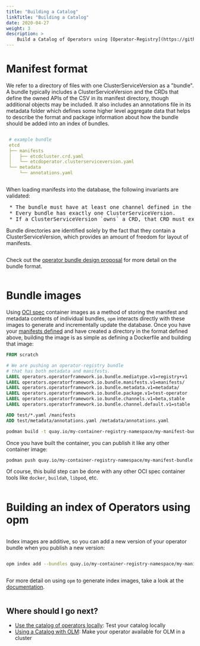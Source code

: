 ```yaml
---
title: "Building a Catalog"
linkTitle: "Building a Catalog"
date: 2020-04-27
weight: 3
description: >
    Build a Catalog of Operators using [Operator-Registry](https://github.com/operator-framework/operator-registry) 
---
```


# Manifest format

We refer to a directory of files with one ClusterServiceVersion as a "bundle". A bundle typically includes a ClusterServiceVersion and the CRDs that define the owned APIs of the CSV in its manifest directory, though additional objects may be included. It also includes an annotations file in its metadata folder which defines some higher level aggregate data that helps to describe the format and package information about how the bundle should be added into an index of bundles.
<pre></pre>

```yaml
 # example bundle
 etcd
 ├── manifests
 │   ├── etcdcluster.crd.yaml
 │   └── etcdoperator.clusterserviceversion.yaml
 └── metadata
     └── annotations.yaml
```
<pre></pre>
When loading manifests into the database, the following invariants are validated:
<pre>
 * The bundle must have at least one channel defined in the annotations.
 * Every bundle has exactly one ClusterServiceVersion.
 * If a ClusterServiceVersion `owns` a CRD, that CRD must exist in the bundle.
</pre>
Bundle directories are identified solely by the fact that they contain a ClusterServiceVersion, which provides an amount of freedom for layout of manifests.
<pre></pre>
Check out the [operator bundle design proposal](https://github.com/operator-framework/operator-registry/blob/master/docs/design/operator-bundle.md) for more detail on the bundle format.
<pre></pre>

# Bundle images

Using [OCI spec](https://github.com/opencontainers/image-spec/blob/master/spec.md) container images as a method of storing the manifest and metadata contents of individual bundles, `opm` interacts directly with these images to generate and incrementally update the database. Once you have your [manifests defined](https://operator-framework.github.io/olm-book/docs/packaging-an-operator.html#writing-your-operator-manifests) and have created a directory in the format defined above, building the image is as simple as defining a Dockerfile and building that image:

```Dockerfile
FROM scratch

# We are pushing an operator-registry bundle
# that has both metadata and manifests.
LABEL operators.operatorframework.io.bundle.mediatype.v1=registry+v1
LABEL operators.operatorframework.io.bundle.manifests.v1=manifests/
LABEL operators.operatorframework.io.bundle.metadata.v1=metadata/
LABEL operators.operatorframework.io.bundle.package.v1=test-operator
LABEL operators.operatorframework.io.bundle.channels.v1=beta,stable
LABEL operators.operatorframework.io.bundle.channel.default.v1=stable

ADD test/*.yaml /manifests
ADD test/metadata/annotations.yaml /metadata/annotations.yaml
```

```sh
podman build -t quay.io/my-container-registry-namespace/my-manifest-bundle:latest -f bundle.Dockerfile .
```

Once you have built the container, you can publish it like any other container image:

```sh
podman push quay.io/my-container-registry-namespace/my-manifest-bundle:latest
```

Of course, this build step can be done with any other OCI spec container tools like `docker`, `buildah`, `libpod`, etc.
<pre></pre>

# Building an index of Operators using opm


<pre></pre>
Index images are additive, so you can add a new version of your operator bundle when you publish a new version:
<pre></pre>
```sh
opm index add --bundles quay.io/my-container-registry-namespace/my-manifest-bundle:0.0.2 --from-index quay.io/my-container-registry-namespace/my-index:1.0.0 --tag quay.io/my-container-registry-namespace/my-index:1.0.1
```
<pre></pre>
For more detail on using `opm` to generate index images, take a look at the [documentation](https://github.com/operator-framework/operator-registry/blob/master/docs/design/opm-tooling.md).
<pre></pre>
## Where should I go next?

* [Use the catalog of operators locally](/docs/concepts/olm-architecture/operator-registry/using-a-catalog-locally): Test your catalog locally 
* [Using a Catalog with OLM](/docs/concepts/olm-architecture/operator-registry/using-catalog-with-olm): Make your operator available for OLM in a cluster


